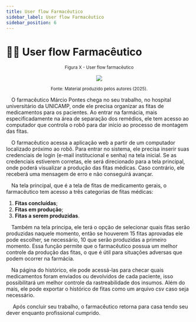 ```yaml
--- 
title: User flow Farmacêutico
sidebar_label: User flow Farmacêutico
sidebar_position: 6
---
```


# 👨‍⚕️ User flow Farmacêutico

<div align="center">

  <sub>Figura X - User flow farmacêutico </sub>

  <img src="/img/Userflow-farmaceutico.jpg"/>

  <sup>Fonte: Material produzido pelos autores (2025).</sup>

</div>

&emsp;O farmacêutico Márcio Pontes chega no seu trabalho, no hospital universitário da UNICAMP, onde ele precisa organizar as fitas de medicamentos para os pacientes. Ao entrar na farmácia, mais especificadamente na área de separação dos remédios, ele tem acesso ao computador que controla o robô para dar início ao processo de montagem das fitas.

&emsp;O farmacêutico  acessa a aplicação web a partir de um computador localizado próximo ao robô. Para entrar no sistema, ele precisa inserir suas credenciais de login (e-mail institucional e senha) na tela inicial. Se as credenciais estiverem corretas, ele será direcionado para a tela principal, onde poderá visualizar a produção das fitas médicas. Caso contrário, ele receberá uma mensagem de erro e não conseguirá avançar.

&emsp;Na tela principal, que é a tela de fitas de medicamento gerais, o farmacêutico tem acesso a três categorias de fitas médicas:

1. **Fitas concluídas**;
2. **Fitas em produção**;
3. **Fitas a serem produzidas**.

&emsp;Também na tela principa, ele terá o opção de selecionar quais fitas serão produzidas naquele momento, então se houverem 15 fitas aprovadas ele pode escolher, se necessário, 10 que serão produzidas a primeiro momento. Essa função permite que o farmacêutico possua um melhor controle da produção das fitas, o que é útil para situações adversas que podem ocorrer na farmácia.

&emsp;Na página do histórico, ele pode acessá-las para checar quais medicamentos foram enviados ou devolvidos de cada paciente, isso possibilitará um melhor controle da rastreabilidade dos insumos. Além do mais, ele pode exportar o histórico de fitas como um arquivo csv caso seja necessário.

&emsp; Após concluir seu trabalho, o farmacêutico retorna para casa tendo seu dever enquanto profissional cumprido.